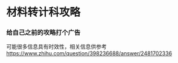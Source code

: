 # 材料转计科攻略

### 给自己之前的攻略打个广告
可能很多信息具有时效性，相关信息供参考
https://www.zhihu.com/question/398236688/answer/2481702336